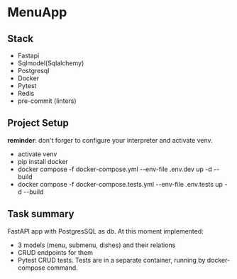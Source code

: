 # MenuApp
## Stack
- Fastapi
- Sqlmodel(Sqlalchemy)
- Postgresql
- Docker
- Pytest
- Redis
- pre-commit (linters)
## Project Setup
__reminder__: don't forger to configure your interpreter and activate venv.
- activate venv
- pip install docker
- docker compose -f docker-compose.yml --env-file .env.dev up -d --build
- docker compose -f docker-compose.tests.yml --env-file .env.tests up -d --build
## Task summary
FastAPI app with PostgresSQL as db.
At this moment implemented:
- 3 models (menu, submenu, dishes) and their relations
- CRUD endpoints for them
- Pytest CRUD tests.
Tests are in a separate container, running by docker-compose command.
